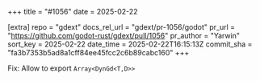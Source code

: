 +++
title = "#1056"
date = 2025-02-22

[extra]
repo = "gdext"
docs_rel_url = "gdext/pr-1056/godot"
pr_url = "https://github.com/godot-rust/gdext/pull/1056"
pr_author = "Yarwin"
sort_key = 2025-02-22
date_time = 2025-02-22T16:15:13Z
commit_sha = "fa3b7353b5ad8a1cff84ee45fcc2c6b89cabc160"
+++

Fix: Allow to export `Array<DynGd<T,D>>`
